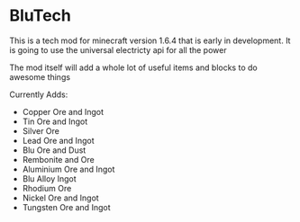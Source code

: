 BluTech
=======
This is a tech mod for minecraft version 1.6.4 that is early in development. It is going to use the universal electricty api for all the power

The mod itself will add a whole lot of useful items and blocks to do awesome things

Currently Adds:  
- Copper Ore and Ingot  
- Tin Ore and Ingot  
- Silver Ore  
- Lead Ore and Ingot  
- Blu Ore and Dust  
- Rembonite and Ore  
- Aluminium Ore and Ingot  
- Blu Alloy Ingot  
- Rhodium Ore  
- Nickel Ore and Ingot
- Tungsten Ore and Ingot

